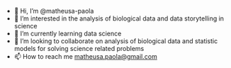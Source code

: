 - 👋 Hi, I’m @matheusa-paola
- 👀 I’m interested in the analysis of biological data and data storytelling in science
- 🌱 I’m currently learning data science
- 💞️ I’m looking to collaborate on analysis of biological data and statistic models for solving science related problems
- 📫 How to reach me matheusa.paola@gmail.com

<!---
matheusa-paola/matheusa-paola is a ✨ special ✨ repository because its `README.md` (this file) appears on your GitHub profile.
You can click the Preview link to take a look at your changes.
--->
